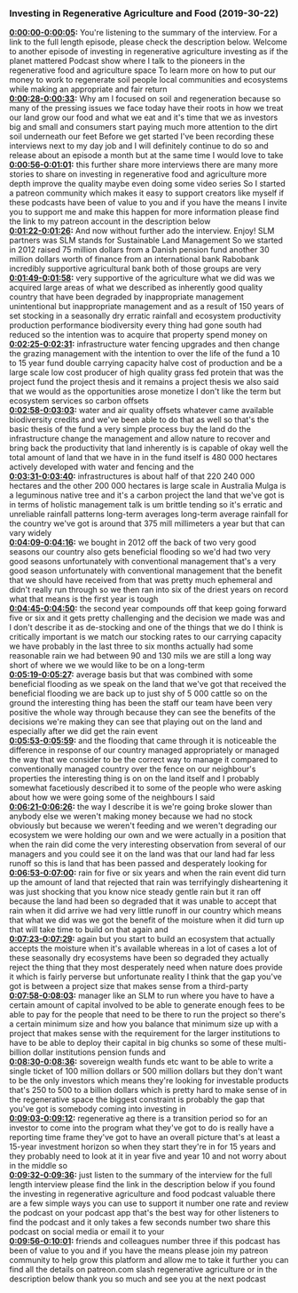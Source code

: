 ### Investing in Regenerative Agriculture and Food  (2019-30-22)
**[0:00:00-0:00:05](https://investinginregenerativeagriculture.com/2019/08/27/tony-lovell-2/#t=0:00:00):**  You're listening to the summary of the interview. For a link to the full length episode, please check the description below.  Welcome to another episode of investing in regenerative agriculture investing as if the planet mattered  Podcast show where I talk to the pioneers in the regenerative food and agriculture space  To learn more on how to put our money to work to regenerate soil people local communities and ecosystems  while making an appropriate and fair return  
**[0:00:28-0:00:33](https://investinginregenerativeagriculture.com/2019/08/27/tony-lovell-2/#t=0:00:28):**  Why am I focused on soil and regeneration because so many of the pressing issues we face today  have their roots in how we treat our land grow our food and what we eat and it's time that we as investors  big and small and consumers start paying much more attention to the dirt soil underneath our feet  Before we get started I've been recording these interviews next to my day job and I will definitely  continue to do so and release about an episode a month but at the same time I would love to take  
**[0:00:56-0:01:01](https://investinginregenerativeagriculture.com/2019/08/27/tony-lovell-2/#t=0:00:56):**  this further share more interviews there are many more stories to share on investing in regenerative  food and agriculture more depth improve the quality maybe even doing some video series  So I started a patreon community which makes it easy to support creators like myself if these  podcasts have been of value to you and if you have the means I invite you to support me and make this  happen for more information please find the link to my patreon account in the description below  
**[0:01:22-0:01:26](https://investinginregenerativeagriculture.com/2019/08/27/tony-lovell-2/#t=0:01:22):**  And now without further ado the interview. Enjoy!  SLM partners was SLM stands for Sustainable Land Management  So we started in 2012 raised 75 million dollars from a Danish pension fund  another 30 million dollars worth of finance from an international bank Rabobank  incredibly supportive agricultural bank both of those groups are very  
**[0:01:49-0:01:58](https://investinginregenerativeagriculture.com/2019/08/27/tony-lovell-2/#t=0:01:49):**  very supportive of the agriculture what we did was we acquired large areas of what we described  as inherently good quality country that have been degraded by inappropriate management unintentional  but inappropriate management and as a result of 150 years of set stocking in a seasonally dry  erratic rainfall and ecosystem productivity production performance biodiversity every  thing had gone south had reduced so the intention was to acquire that property spend money on  
**[0:02:25-0:02:31](https://investinginregenerativeagriculture.com/2019/08/27/tony-lovell-2/#t=0:02:25):**  infrastructure water fencing upgrades and then change the grazing management with the intention  to over the life of the fund a 10 to 15 year fund double carrying capacity halve cost of production  and be a large scale low cost producer of high quality grass fed protein that was the project  fund the project thesis and it remains a project thesis we also said that we would as the  opportunities arose monetize I don't like the term but ecosystem services so carbon offsets  
**[0:02:58-0:03:03](https://investinginregenerativeagriculture.com/2019/08/27/tony-lovell-2/#t=0:02:58):**  water and air quality offsets whatever came available biodiversity credits and we've been  able to do that as well so that's the basic thesis of the fund a very simple process buy the land  do the infrastructure change the management and allow nature to recover and bring back the  productivity that land inherently is is capable of okay well the total amount of land that we have  in in the fund itself is 480 000 hectares actively developed with water and fencing and the  
**[0:03:31-0:03:40](https://investinginregenerativeagriculture.com/2019/08/27/tony-lovell-2/#t=0:03:31):**  infrastructures is about half of that 220 240 000 hectares and the other 200 000 hectares is large  scale in Australia Mulga is a leguminous native tree and it's a carbon project  the land that we've got is in terms of holistic management talk is um brittle tending so it's  erratic and unreliable rainfall patterns long-term averages long-term average rainfall for the  country we've got is around that 375 mill millimeters a year but that can vary widely  
**[0:04:09-0:04:16](https://investinginregenerativeagriculture.com/2019/08/27/tony-lovell-2/#t=0:04:09):**  we bought in 2012 off the back of two very good seasons our country also gets beneficial flooding  so we'd had two very good seasons unfortunately with conventional management that's a very  good season unfortunately with conventional management that the benefit that we should  have received from that was pretty much ephemeral and didn't really run through  so we then ran into six of the driest years on record what that means is the first year is tough  
**[0:04:45-0:04:50](https://investinginregenerativeagriculture.com/2019/08/27/tony-lovell-2/#t=0:04:45):**  the second year compounds off that keep going forward five or six and it gets pretty challenging  and the decision we made was and I don't describe it as de-stocking and one of the things that we do  I think is critically important is we match our stocking rates to our carrying capacity  we have probably in the last three to six months actually had some reasonable rain we had between  90 and 130 mils we are still a long way short of where we we would like to be on a long-term  
**[0:05:19-0:05:27](https://investinginregenerativeagriculture.com/2019/08/27/tony-lovell-2/#t=0:05:19):**  average basis but that was combined with some beneficial flooding as we speak on the land that  we've got that received the beneficial flooding we are back up to just shy of 5 000 cattle  so on the ground the interesting thing has been the staff our team have been very positive the  whole way through because they can see the benefits of the decisions we're making they  can see that playing out on the land and especially after we did get the rain event  
**[0:05:53-0:05:59](https://investinginregenerativeagriculture.com/2019/08/27/tony-lovell-2/#t=0:05:53):**  and the flooding that came through it is noticeable the difference in response of our  country managed appropriately or managed the way that we consider to be the correct way to manage  it compared to conventionally managed country over the fence on our neighbour's properties  the interesting thing is on on the land itself and I probably somewhat facetiously described it to  some of the people who were asking about how we were going some of the neighbours I said  
**[0:06:21-0:06:26](https://investinginregenerativeagriculture.com/2019/08/27/tony-lovell-2/#t=0:06:21):**  the way I describe it is we're going broke slower than anybody else we weren't making money because  we had no stock obviously but because we weren't feeding and we weren't degrading our ecosystem  we were holding our own and we were actually in a position that when the rain did come  the very interesting observation from several of our managers and you could see it on the land was  that our land had far less runoff so this is land that has been passed and desperately looking for  
**[0:06:53-0:07:00](https://investinginregenerativeagriculture.com/2019/08/27/tony-lovell-2/#t=0:06:53):**  rain for five or six years and when the rain event did turn up the amount of land that rejected that  rain was terrifyingly disheartening it was just shocking that you know nice steady gentle rain  but it ran off because the land had been so degraded that it was unable to accept that rain  when it did arrive we had very little runoff in our country which means that what we did was we  got the benefit of the moisture when it did turn up that will take time to build on that again and  
**[0:07:23-0:07:29](https://investinginregenerativeagriculture.com/2019/08/27/tony-lovell-2/#t=0:07:23):**  again but you start to build an ecosystem that actually accepts the moisture when it's available  whereas in a lot of cases a lot of these seasonally dry ecosystems have been so degraded  they actually reject the thing that they most desperately need when nature does provide it  which is fairly perverse but unfortunate reality  I think that the gap you've got is between a project size that makes sense from a third-party  
**[0:07:58-0:08:03](https://investinginregenerativeagriculture.com/2019/08/27/tony-lovell-2/#t=0:07:58):**  manager like an SLM to run where you have to have a certain amount of capital involved to be able to  generate enough fees to be able to pay for the people that need to be there to run the project  so there's a certain minimum size and how you balance that minimum size up with a project that  makes sense with the requirement for the larger institutions to have to be able to deploy their  capital in big chunks so some of these multi-billion dollar institutions pension funds and  
**[0:08:30-0:08:36](https://investinginregenerativeagriculture.com/2019/08/27/tony-lovell-2/#t=0:08:30):**  sovereign wealth funds etc want to be able to write a single ticket of 100 million dollars  or 500 million dollars but they don't want to be the only investors which means they're looking for  investable products that's 250 to 500 to a billion dollars  which is pretty hard to make sense of in the regenerative space  the biggest constraint is probably the gap that you've got is somebody coming into investing in  
**[0:09:03-0:09:12](https://investinginregenerativeagriculture.com/2019/08/27/tony-lovell-2/#t=0:09:03):**  regenerative ag there is a transition period so for an investor to come into the program what  they've got to do is really have a reporting time frame they've got to have an overall picture  that's at least a 15-year investment horizon so when they start they're in for 15 years  and they probably need to look at it in year five and year 10 and not worry about in the middle  so  
**[0:09:32-0:09:36](https://investinginregenerativeagriculture.com/2019/08/27/tony-lovell-2/#t=0:09:32):**  just listen to the summary of the interview for the full length interview please find the link  in the description below if you found the investing in regenerative agriculture and  food podcast valuable there are a few simple ways you can use to support it number one rate and  review the podcast on your podcast app that's the best way for other listeners to find the podcast  and it only takes a few seconds number two share this podcast on social media or email it to your  
**[0:09:56-0:10:01](https://investinginregenerativeagriculture.com/2019/08/27/tony-lovell-2/#t=0:09:56):**  friends and colleagues number three if this podcast has been of value to you and if you  have the means please join my patreon community to help grow this platform and allow me to take  it further you can find all the details on patreon.com slash regenerative agriculture  or in the description below thank you so much and see you at the next podcast  